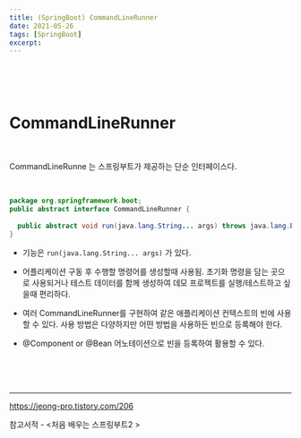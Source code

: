 ```yaml
---
title: (SpringBoot) CommandLineRunner 
date: 2021-05-26
tags: [SpringBoot]
excerpt: 
---
```


<br/>
<br/>
<br/>

# CommandLineRunner

<br/>

CommandLineRunne 는 스프링부트가 제공하는 단순 인터페이스다. 

<br/>

```java
package org.springframework.boot;
public abstract interface CommandLineRunner {
  
  public abstract void run(java.lang.String... args) throws java.lang.Exception;
}
```



- 기능은  ```run(java.lang.String... args)``` 가 있다. 

- 어플리케이션 구동 후 수행할 명령어를 생성할때 사용됨.  초기화 명령을 담는 곳으로 사용되거나  테스트 데이터를 함께 생성하여 데모 프로젝트를 실행/테스트하고 싶을때 편리하다.

- 여러 CommandLineRunner를 구현하여 같은 애플리케이션 컨텍스트의 빈에 사용할 수 있다. 사용 방법은 다양하지만 어떤 방법을 사용하든 빈으로 등록해야 한다. 

- @Component or @Bean 어노테이션으로 빈을 등록하여 활용할 수 있다.

<br/>
<br/>
<br/>

--- 
https://jeong-pro.tistory.com/206

참고서적 - <처음 배우는 스프링부트2 >

<br/>
<br/>
<br/>